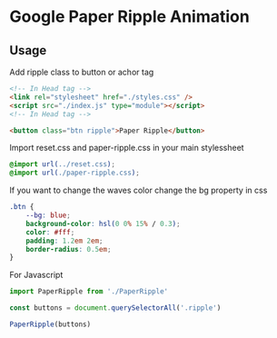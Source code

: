 # Google Paper Ripple Animation

## Usage

Add ripple class to button or achor tag

```html
<!-- In Head tag -->
<link rel="stylesheet" href="./styles.css" />
<script src="./index.js" type="module"></script>
<!-- In Head tag -->

<button class="btn ripple">Paper Ripple</button>
```

Import reset.css and paper-ripple.css in your main stylessheet

```css
@import url(../reset.css);
@import url(./paper-ripple.css);
```

If you want to change the waves color change the bg property in css

```css
.btn {
	--bg: blue;
	background-color: hsl(0 0% 15% / 0.3);
	color: #fff;
	padding: 1.2em 2em;
	border-radius: 0.5em;
}
```

For Javascript

```js
import PaperRipple from './PaperRipple'

const buttons = document.querySelectorAll('.ripple')

PaperRipple(buttons)
```
